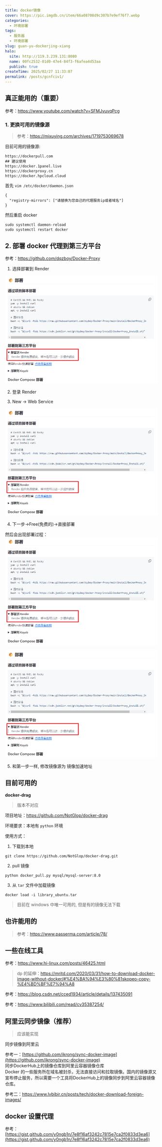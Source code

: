 ```yaml
---
title: docker镜像
cover: https://pic.imgdb.cn/item/66a08708d9c307b7e9ef76f7.webp
categories:
  - 环境部署
tags:
  - 服务器
  - 环境部署
slug: guan-yu-dockerjing-xiang
halo:
  site: http://119.3.239.131:8080
  name: 00fc2532-01d0-47e4-84f3-f6afea4d53aa
  publish: true
createTime: 2025/02/27 11:33:07
permalink: /posts/gcnfciv1/
---
```


## 真正能用的（重要）

参考：https://www.youtube.com/watch?v=SFMJvuvqPcg


### 1. 更换可用的镜像源

> 参考：https://mixuying.com/archives/1719753069678

目前可用的镜像源:

```
https://dockerpull.com
## 建议使用
https://docker.1panel.live
https://dockerproxy.cn
https://docker.hpcloud.cloud
```


首先 `vim /etc/docker/daemon.json`

```shell
{  
  "registry-mirrors": ["请替换为您自己的代理服务ip或者域名"]   
}
```

然后重启 docker

```shell
sudo systemctl daemon-reload  
sudo systemctl restart docker
```


## 2. 部署 docker 代理到第三方平台

参考：https://github.com/dqzboy/Docker-Proxy

1. 选择部署到 Render

![image.png](https://raw.githubusercontent.com/cloudinwind/images/main/markdown_images/image.png)

2. 登录 Render

3. New -> Web Service 

![image.png](https://raw.githubusercontent.com/cloudinwind/images/main/markdown_images/image.png)

4. 下一步->Free(免费的)->直接部署

然后会出现部署过程：
![image.png](https://raw.githubusercontent.com/cloudinwind/images/main/markdown_images/image.png)

![image.png](https://raw.githubusercontent.com/cloudinwind/images/main/markdown_images/image.png)

5. 和第一步一样, 修改镜像源为 镜像加速地址





## 目前可用的


**docker-drag**

> 版本不对应

项目地址：https://github.com/NotGlop/docker-drag

环境要求：本地有 `python` 环境

使用方式：

1. 下载到本地

```
git clone https://github.com/NotGlop/docker-drag.git

```

2. pull 镜像

```
python docker_pull.py mysql/mysql-server:8.0
```

3. 从 `tar`  文件中加载镜像

```
docker load -i library_ubuntu.tar
```

> 目前在 windows 中唯一可用的, 但是有的镜像无法下载


##  也许能用的

> 参考：https://www.passerma.com/article/78/




## 一些在线工具

参考：https://www.hi-linux.com/posts/46425.html

> dp 的延伸：https://mritd.com/2020/03/31/how-to-download-docker-image-without-docker/#%E4%BA%94%E3%80%81skopeo-copy-%E4%BD%BF%E7%94%A8

参考：https://blog.csdn.net/cced1934/article/details/137435091

参考：https://www.bilibili.com/read/cv35387254/

## 阿里云同步镜像（推荐）

> 应该能实现

同步镜像到阿里云  

参考一：[https://github.com/ikrong/sync-docker-image](https://github.com/ikrong/sync-docker-image)  
同步DockerHub上的镜像仓库到阿里云容器镜像仓库  
Docker 的一些服务所在域名被封杀，无法直接访问和拉取镜像。国内的镜像源又宣布停止服务，所以需要一个工具将DockerHub上的镜像同步到阿里云容器镜像仓库。  

参考二：https://www.lvbibir.cn/posts/tech/docker-download-foreign-images/


## docker 设置代理

参考：[https://gist.github.com/y0ngb1n/7e8f16af3242c7815e7ca2f0833d3ea6](https://gist.github.com/y0ngb1n/7e8f16af3242c7815e7ca2f0833d3ea6)

